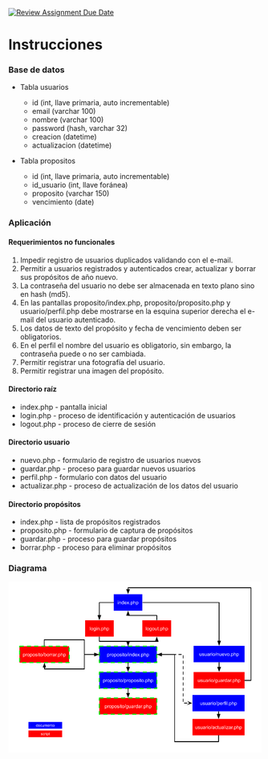 [![Review Assignment Due Date](https://classroom.github.com/assets/deadline-readme-button-24ddc0f5d75046c5622901739e7c5dd533143b0c8e959d652212380cedb1ea36.svg)](https://classroom.github.com/a/Vje-qn50)
# Instrucciones

### Base de datos

* Tabla usuarios
  * id  (int, llave primaria, auto incrementable)
  * email (varchar 100)
  * nombre (varchar 100)
  * password (hash, varchar 32)  
  * creacion (datetime)
  * actualizacion (datetime)
  
* Tabla propositos
  * id  (int, llave primaria, auto incrementable)
  * id_usuario (int, llave foránea)
  * proposito (varchar 150)
  * vencimiento (date)

### Aplicación

#### Requerimientos no funcionales
1. Impedir registro de usuarios duplicados validando con el e-mail.
2. Permitir a usuarios registrados y autenticados crear, actualizar y borrar sus propósitos de año nuevo.
3. La contraseña del usuario no debe ser almacenada en texto plano sino en hash (md5).
4. En las pantallas proposito/index.php, proposito/proposito.php y usuario/perfil.php debe mostrarse en la esquina superior derecha el e-mail del usuario autenticado.
5. Los datos de texto del propósito y fecha de vencimiento deben ser obligatorios.
6. En el perfil el nombre del usuario es obligatorio, sin embargo, la contraseña puede o no ser cambiada.
7. Permitir registrar una fotografía del usuario.
8. Permitir registrar una imagen del propósito.

#### Directorio raíz 
* index.php - pantalla inicial
* login.php - proceso de identificación y autenticación de usuarios
* logout.php - proceso de cierre de sesión

#### Directorio usuario
* nuevo.php - formulario de registro de usuarios nuevos
* guardar.php - proceso para guardar nuevos usuarios
* perfil.php - formulario con datos del usuario
* actualizar.php - proceso de actualización de los datos del usuario

#### Directorio propósitos
* index.php - lista de propósitos registrados
* proposito.php - formulario de captura de propósitos
* guardar.php - proceso para guardar propósitos
* borrar.php - proceso para eliminar propósitos

### Diagrama

![diagrama](diagrama.png "Diagrama de flujo")
